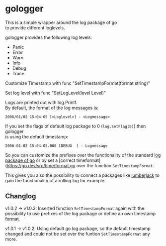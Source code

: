 # gologger
This is a simple wrapper around the log package of go  
to provide different loglevels.

gologger provides the following log levels:

- Panic
- Error
- Warn
- Info
- Debug
- Trace

Customize Timestamp with func "SetTimestampFormat(format string)"

Set log level with func "SetLogLevel(level Level)"

Logs are printed out with log.Printf.  
By default, the format of the log messages is:

```2006/01/02 15:04:05 [<Loglevel>] - <Logmessage>```

If you set the flags of default log package to 0 (```log.SetFlag(0)```) then gologger  
is using the default timestamp:

```2006-01-02 15:04:05.000 [DEBUG  ] - Logmessage```

So you can customize the prefixes over the functionality of the standard [log package of go](https://pkg.go.dev/log) or by set a [correct timeformat](https://go.dev/src/time/format.go over the function ```SetTimestampFormat```.

This gives you also the possibility to connect a packages like [lumberjack](https://github.com/natefinch/lumberjack) to gain the functionality of a rolling log for example.

## Changlog

v1.0.2 -> v1.0.3: Inserted function ```SetTimestampFormat``` again with the possibility to use prefixes of the log package or define an own timestamp format.

v1.0.1 -> v1.0.2: Using default go log package, so the default timestamp changed and could not be set over the funtion ```SetTimestampFormat``` any more.